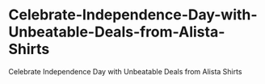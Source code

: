 # Celebrate-Independence-Day-with-Unbeatable-Deals-from-Alista-Shirts
Celebrate Independence Day with Unbeatable Deals from Alista Shirts
